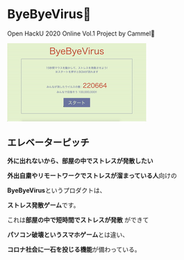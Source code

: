 # ByeByeVirus🦠
Open HackU 2020 Online Vol.1 Project by Cammel🐫

[![](ByeByeVirus.gif)](byebyevirus-bfa26.firebaseapp.com)

## エレベーターピッチ
**外に出れないから、部屋の中でストレスが発散したい**

**外出自粛やリモートワークでストレスが溜まっている人**向けの

**ByeByeVirus**というプロダクトは、

**ストレス発散ゲーム**です。

これは**部屋の中で短時間でストレスが発散** ができて

**パソコン破壊というスマホゲーム**とは違い、

**コロナ社会に一石を投じる機能**が備わっている。
